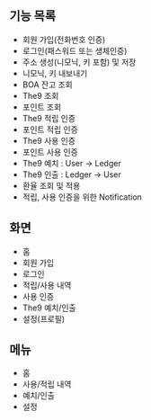 

## 기능 목록
* 회원 가입(전화번호 인증)
* 로그인(패스워드 또는 생체인증)
* 주소 생성(니모닉, 키 포함) 및 저장
* 니모닉, 키 내보내기
* BOA 잔고 조회
* The9 조회
* 포인트 조회
* The9 적립 인증
* 포인트 적립 인증
* The9 사용 인증
* 포인트 사용 인증
* The9 예치 : User -> Ledger
* The9 인출 : Ledger -> User
* 환율 조회 및 적용
* 적립, 사용 인증을 위한 Notification

## 화면
- 홈
- 회원 가입
- 로그인
- 적립/사용 내역
- 사용 인증
- The9 예치/인출
- 설정(프로필)

## 메뉴
- 홈
- 사용/적립 내역
- 예치/인출
- 설정